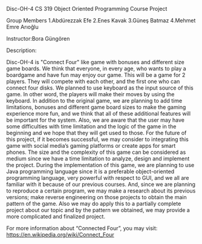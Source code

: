 Disc-OH-4
CS 319 Object Oriented Programming Course Project

Group Members
1.Abdürezzak Efe
2.Enes Kavak
3.Güneş Batmaz
4.Mehmet Emre Arıoğlu

Instructor:Bora Güngören

Description:

  Disc-OH-4 is "Connect Four" like game with bonuses and different size game boards. We think that everyone, in every age, who wants to play a boardgame and have fun may enjoy our game. This will be a game for 2 players. They will compete with each other, and the first one who can connect four disks. We planned to use keyboard as the input source of this game. In other word, the players will make their moves by using the keyboard. 
	In addition to the original game, we are planning to add time limitations, bonuses and different game board sizes to make the gaming experience more fun, and we think that all of these additional features will be important for the system. Also, we are aware that the user may have some difficulties with time limitation and the logic of the game in the beginning and we hope that they will get used to those.
	For the future of this project, if it becomes successful, we may consider to integrating this game with social media’s gaming platforms or create apps for smart phones.
The size and the complexity of this game can be considered as medium since we have a time limitation to analyze, design and implement the project.
  During the implementation of this game, we are planning to use Java programming language since it is a preferable object-oriented programming language, very powerful with respect to GUI, and we all are familiar with it because of our previous courses.
And, since we are planning to reproduce a certain program, we may make a research about its previous versions; make reverse engineering on those projects to obtain the main pattern of the game. Also we may do apply this to a partially complete project about our topic and by the pattern we obtained, we may provide a more complicated and finalized project.

For more information about “Connected Four”, you may visit: https://en.wikipedia.org/wiki/Connect_Four  

